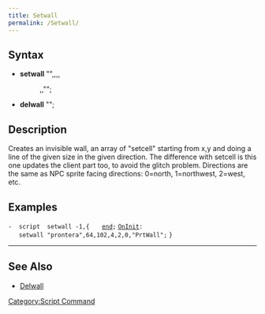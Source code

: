 ```yaml
---
title: Setwall
permalink: /Setwall/
---
```


Syntax
------

-   **setwall** "<map name>",<x>,<y>,<size>,
    <dir>
    ,<shootable>,"<wallname>";

-   **delwall** "<wallname>";

Description
-----------

Creates an invisible wall, an array of "setcell" starting from x,y and doing a line of the given size in the given direction. The difference with setcell is this one updates the client part too, to avoid the glitch problem. Directions are the same as NPC sprite facing directions: 0=north, 1=northwest, 2=west, etc.

Examples
--------

`-  script  setwall -1,{`
`   `[`end`](/end "wikilink")`;`
[`OnInit`](/OnInit "wikilink")`:`
`   setwall "prontera",64,102,4,2,0,"PrtWall";`
`}`

------------------------------------------------------------------------

See Also
--------

-   [Delwall](/Delwall "wikilink")

[Category:Script Command](/Category:Script_Command "wikilink")